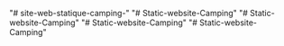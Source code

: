 "# site-web-statique-camping-" 
"# Static-website-Camping" 
"# Static-website-Camping" 
"# Static-website-Camping" 
"# Static-website-Camping" 
